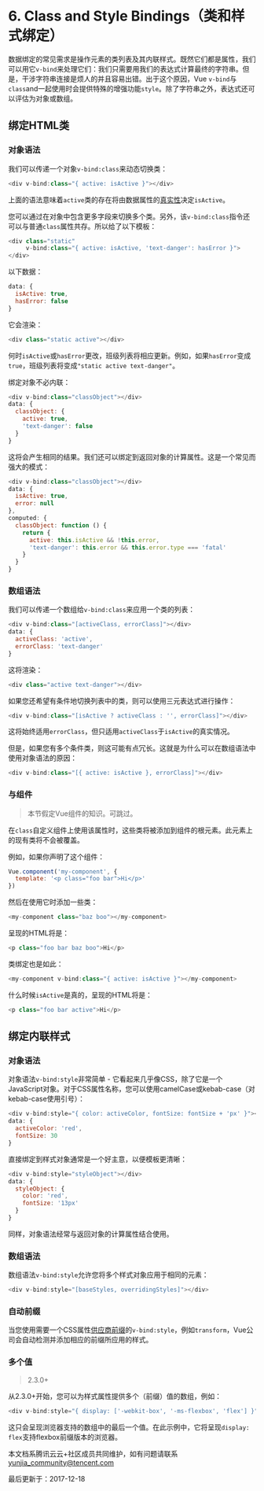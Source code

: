 # 6. Class and Style Bindings（类和样式绑定）

数据绑定的常见需求是操作元素的类列表及其内联样式。既然它们都是属性，我们可以用它`v-bind`来处理它们：我们只需要用我们的表达式计算最终的字符串。但是，干涉字符串连接是烦人的并且容易出错。出于这个原因，Vue `v-bind`与`class`and一起使用时会提供特殊的增强功能`style`。除了字符串之外，表达式还可以评估为对象或数组。

## 绑定HTML类

### 对象语法

我们可以传递一个对象`v-bind:class`来动态切换类：

```javascript
<div v-bind:class="{ active: isActive }"></div>
```

上面的语法意味着`active`类的存在将由数据属性的[真实性](https://developer.mozilla.org/en-US/docs/Glossary/Truthy)决定`isActive`。

您可以通过在对象中包含更多字段来切换多个类。另外，该`v-bind:class`指令还可以与普通`class`属性共存。所以给了以下模板：

```javascript
<div class="static"
     v-bind:class="{ active: isActive, 'text-danger': hasError }">
</div>
```

以下数据：

```javascript
data: {
  isActive: true,
  hasError: false
}
```

它会渲染：

```javascript
<div class="static active"></div>
```

何时`isActive`或`hasError`更改，班级列表将相应更新。例如，如果`hasError`变成`true`，班级列表将变成`"static active text-danger"`。

绑定对象不必内联：

```javascript
<div v-bind:class="classObject"></div>
data: {
  classObject: {
    active: true,
    'text-danger': false
  }
}
```

这将会产生相同的结果。我们还可以绑定到返回对象的计算属性。这是一个常见而强大的模式：

```javascript
<div v-bind:class="classObject"></div>
data: {
  isActive: true,
  error: null
},
computed: {
  classObject: function () {
    return {
      active: this.isActive && !this.error,
      'text-danger': this.error && this.error.type === 'fatal'
    }
  }
}
```

### 数组语法

我们可以传递一个数组给`v-bind:class`来应用一个类的列表：

```javascript
<div v-bind:class="[activeClass, errorClass]"></div>
data: {
  activeClass: 'active',
  errorClass: 'text-danger'
}
```

这将渲染：

```javascript
<div class="active text-danger"></div>
```

如果您还希望有条件地切换列表中的类，则可以使用三元表达式进行操作：

```javascript
<div v-bind:class="[isActive ? activeClass : '', errorClass]"></div>
```

这将始终适用`errorClass`，但只适用`activeClass`于`isActive`的真实情况。

但是，如果您有多个条件类，则这可能有点冗长。这就是为什么可以在数组语法中使用对象语法的原因：

```javascript
<div v-bind:class="[{ active: isActive }, errorClass]"></div>
```

### 与组件

> 本节假定Vue组件的知识。可跳过。

在`class`自定义组件上使用该属性时，这些类将被添加到组件的根元素。此元素上的现有类将不会被覆盖。

例如，如果你声明了这个组件：

```javascript
Vue.component('my-component', {
  template: '<p class="foo bar">Hi</p>'
})
```

然后在使用它时添加一些类：

```javascript
<my-component class="baz boo"></my-component>
```

呈现的HTML将是：

```javascript
<p class="foo bar baz boo">Hi</p>
```

类绑定也是如此：

```javascript
<my-component v-bind:class="{ active: isActive }"></my-component>
```

什么时候`isActive`是真的，呈现的HTML将是：

```javascript
<p class="foo bar active">Hi</p>
```

## 绑定内联样式

### 对象语法

对象语法`v-bind:style`非常简单 - 它看起来几乎像CSS，除了它是一个JavaScript对象。对于CSS属性名称，您可以使用camelCase或kebab-case（对kebab-case使用引号）：

```javascript
<div v-bind:style="{ color: activeColor, fontSize: fontSize + 'px' }"></div>
data: {
  activeColor: 'red',
  fontSize: 30
}
```

直接绑定到样式对象通常是一个好主意，以便模板更清晰：

```javascript
<div v-bind:style="styleObject"></div>
data: {
  styleObject: {
    color: 'red',
    fontSize: '13px'
  }
}
```

同样，对象语法经常与返回对象的计算属性结合使用。

### 数组语法

数组语法`v-bind:style`允许您将多个样式对象应用于相同的元素：

```javascript
<div v-bind:style="[baseStyles, overridingStyles]"></div>
```

### 自动前缀

当您使用需要一个CSS属性[供应商前缀](https://developer.mozilla.org/en-US/docs/Glossary/Vendor_Prefix)的`v-bind:style`，例如`transform`，Vue公司会自动检测并添加相应的前缀所应用的样式。

### 多个值

> 2.3.0+

从2.3.0+开始，您可以为样式属性提供多个（前缀）值的数组，例如：

```javascript
<div v-bind:style="{ display: ['-webkit-box', '-ms-flexbox', 'flex'] }"></div>
```

这只会呈现浏览器支持的数组中的最后一个值。在此示例中，它将呈现`display: flex`支持flexbox前缀版本的浏览器。

本文档系腾讯云云+社区成员共同维护，如有问题请联系 yunjia_community@tencent.com

最后更新于：2017-12-18